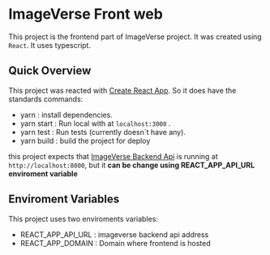 # ImageVerse Front web
This project is the frontend part of ImageVerse project. It was created using ``React``. It uses typescript.

## Quick Overview
This project was reacted with [Create React App](https://github.com/facebook/create-react-app). So it does have the standards commands:
 - yarn : install dependencies.
 - yarn start : Run local with at ``localhost:3000`` .
 - yarn test : Run tests (currently doesn`t have any).
 - yarn build : build the project for deploy

this project expects that [ImageVerse Backend Api]() is running at ``http://localhost:8000``, but it **can be change using REACT_APP_API_URL enviroment variable** 

## Enviroment Variables
This project uses two enviroments variables: 

- REACT_APP_API_URL : imageverse backend api address
- REACT_APP_DOMAIN : Domain where frontend is hosted




